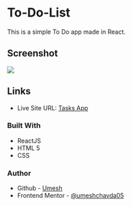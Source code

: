 # To-Do-List
This is a simple To Do app made in React.

## Screenshot

![](./images/screenshot.png)

## Links

- Live Site URL: [Tasks App]()

### Built With

- ReactJS
- HTML 5
- CSS

### Author

- Github - [Umesh](https://github.com/umeshchavda05)
- Frontend Mentor - [@umeshchavda05](https://www.frontendmentor.io/profile/umeshchavda05)
